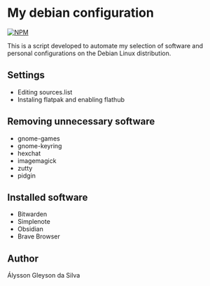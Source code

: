 # My debian configuration

[![NPM](https://img.shields.io/npm/l/react)](https://github.com/alyssongleyson/my-debian-configuration/blob/main/LICENSE)

This is a script developed to automate my selection of software and personal configurations on the Debian Linux distribution.

## Settings
- Editing sources.list
- Instaling flatpak and enabling flathub

## Removing unnecessary software
- gnome-games 
- gnome-keyring 
- hexchat 
- imagemagick 
- zutty 
- pidgin

## Installed software
- Bitwarden
- Simplenote
- Obsidian
- Brave Browser


## Author
Álysson Gleyson da Silva
